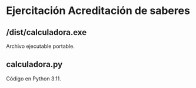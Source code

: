 # Ejercitación Acreditación de saberes

## /dist/calculadora.exe
Archivo ejecutable portable.

## calculadora.py
Código en Python 3.11.
